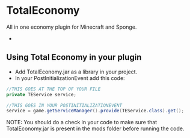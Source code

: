 # TotalEconomy
All in one economy plugin for Minecraft and Sponge.

-

## Using Total Economy in your plugin
* Add TotalEconomy.jar as a library in your project.
* In your PostInitializationEvent add this code:

 ```java
 //THIS GOES AT THE TOP OF YOUR FILE
 private TEService service;
 
 //THIS GOES IN YOUR POSTINITIALIZATIONEVENT
 service = game.getServiceManager().provide(TEService.class).get();
 ```
 
 NOTE: You should do a check in your code to make sure that TotalEconomy.jar is present in the mods folder before running the code.
